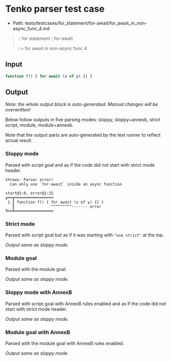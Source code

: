 # Tenko parser test case

- Path: tests/testcases/for_statement/for-await/for_await_in_non-async_func_4.md

> :: for statement : for-await
>
> ::> for await in non-async func 4

## Input

`````js
function f() { for await (x of y) {} }
`````

## Output

_Note: the whole output block is auto-generated. Manual changes will be overwritten!_

Below follow outputs in five parsing modes: sloppy, sloppy+annexb, strict script, module, module+annexb.

Note that the output parts are auto-generated by the test runner to reflect actual result.

### Sloppy mode

Parsed with script goal and as if the code did not start with strict mode header.

`````
throws: Parser error!
  Can only use `for-await` inside an async function

start@1:0, error@1:15
╔══╦═════════════════
 1 ║ function f() { for await (x of y) {} }
   ║                ^^^^^^^^^------- error
╚══╩═════════════════

`````

### Strict mode

Parsed with script goal but as if it was starting with `"use strict"` at the top.

_Output same as sloppy mode._

### Module goal

Parsed with the module goal.

_Output same as sloppy mode._

### Sloppy mode with AnnexB

Parsed with script goal with AnnexB rules enabled and as if the code did not start with strict mode header.

_Output same as sloppy mode._

### Module goal with AnnexB

Parsed with the module goal with AnnexB rules enabled.

_Output same as sloppy mode._
